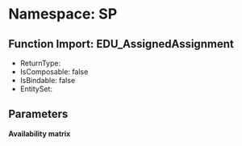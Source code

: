# Namespace: SP

## Function Import: EDU_AssignedAssignment

- ReturnType: 
- IsComposable: false
- IsBindable: false
- EntitySet: 

## Parameters

**Availability matrix**

